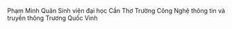 Phạm Minh Quân 
Sinh viên đại học Cần Thơ
Trường Công Nghệ thông tin và truyền thông
Trương Quốc Vinh
